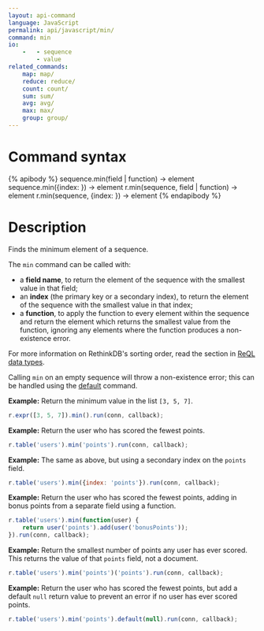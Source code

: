 ```yaml
---
layout: api-command
language: JavaScript 
permalink: api/javascript/min/
command: min
io:
    -   - sequence
        - value
related_commands:
    map: map/
    reduce: reduce/
    count: count/
    sum: sum/
    avg: avg/
    max: max/
    group: group/
---
```


# Command syntax #

{% apibody %}
sequence.min(field | function) &rarr; element
sequence.min({index: <indexname>}) &rarr; element
r.min(sequence, field | function) &rarr; element
r.min(sequence, {index: <indexname>}) &rarr; element
{% endapibody %}

# Description #

Finds the minimum element of a sequence.

The `min` command can be called with:

* a **field name**, to return the element of the sequence with the smallest value in that field;
* an **index** (the primary key or a secondary index), to return the element of the sequence with the smallest value in that index;
* a **function**, to apply the function to every element within the sequence and return the element which returns the smallest value from the function, ignoring any elements where the function produces a non-existence error.

For more information on RethinkDB's sorting order, read the section in [ReQL data types](/docs/data-types/#sorting-order).

Calling `min` on an empty sequence will throw a non-existence error; this can be handled using the [default](/api/javascript/default/) command.

__Example:__ Return the minimum value in the list `[3, 5, 7]`.

```javascript
r.expr([3, 5, 7]).min().run(conn, callback);
```

__Example:__ Return the user who has scored the fewest points.

```javascript
r.table('users').min('points').run(conn, callback);
```

__Example:__ The same as above, but using a secondary index on the `points` field.

```javascript
r.table('users').min({index: 'points'}).run(conn, callback);
```

__Example:__ Return the user who has scored the fewest points, adding in bonus points from a separate field using a function.

```javascript
r.table('users').min(function(user) {
    return user('points').add(user('bonusPoints'));
}).run(conn, callback);
```

__Example:__ Return the smallest number of points any user has ever scored. This returns the value of that `points` field, not a document.

```javascript
r.table('users').min('points')('points').run(conn, callback);
```

__Example:__ Return the user who has scored the fewest points, but add a default `null` return value to prevent an error if no user has ever scored points.

```javascript
r.table('users').min('points').default(null).run(conn, callback);
```
